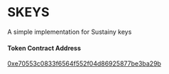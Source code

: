 # SKEYS
A simple implementation for Sustainy keys


#### Token Contract Address
[0xe70553c0833f6564f552f04d86925877be3ba29b](https://etherscan.io/address/0xe70553c0833f6564f552f04d86925877be3ba29b)
